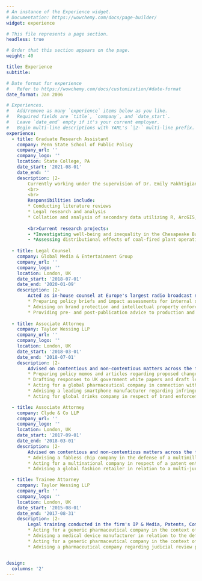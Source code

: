 ```yaml
---
# An instance of the Experience widget.
# Documentation: https://wowchemy.com/docs/page-builder/
widget: experience

# This file represents a page section.
headless: true

# Order that this section appears on the page.
weight: 40

title: Experience
subtitle:

# Date format for experience
#   Refer to https://wowchemy.com/docs/customization/#date-format
date_format: Jan 2006

# Experiences.
#   Add/remove as many `experience` items below as you like.
#   Required fields are `title`, `company`, and `date_start`.
#   Leave `date_end` empty if it's your current employer.
#   Begin multi-line descriptions with YAML's `|2-` multi-line prefix.
experience:
  - title: Graduate Research Assistant
    company: Penn State School of Public Policy
    company_url: ''
    company_logo: ''
    location: State College, PA
    date_start: '2021-08-01'
    date_end: ''
    description: |2-
        Currently working under the supervision of Dr. Emily Pakhtigian, Assistant Professor of Public Policy at the Penn State School of Public Policy. 
        <br>
        <br>
        Responsibilities include:  
        * Conducting literature reviews
        * Legal research and analysis
        * Collation and analysis of secondary data utilizing R, ArcGIS, and Stata.<br>
        
        <br>Current research projects:
        - *Investigating well-being and inequality in the Chesapeake Bay Watershed*, with Dr. E. Pakhtigian and Dr. S. Mainzer (PI).<br>
        - *Assessing distributional effects of coal-fired plant operations on pollution and health*, with Dr. E. Pakhtigian (PI), Dr. W. Peng, and H. Wiseman.
        
  - title: Legal Counsel
    company: Global Media & Entertainment Group
    company_url: ''
    company_logo: ''
    location: London, UK
    date_start: '2018-07-01'
    date_end: '2020-01-09'
    description: |2-
        Acted as in-house counsel at Europe's largest radio broadcast network, advising on a range of commercial, litigious, and regulatory matters. Responsibilities included:
        * Preparing policy briefs and impact assessments for internal stakeholders, summarizing forthcoming legislative and regulatory changes.
        * Advising on brand protection and intellectual property enforcement matters across the group, including brand development, trademark prosecution, and intellectual property disputes.
        * Providing pre- and post-publication advice to production and editorial teams regarding copyright, defamation, and privacy risks. 
        
  - title: Associate Attorney
    company: Taylor Wessing LLP
    company_url: ''
    company_logo: ''
    location: London, UK
    date_start: '2018-03-01'
    date_end: '2018-07-01'
    description: |2-
        Advised on contentious and non-contentious matters across the full spectrum of soft intellectual property rights, with a particular emphasis on the pharmaceutical, food and beverage, media, and technology sectors. Highlights included:
        * Preparing policy memos and articles regarding proposed changes to English and EU law.
        * Drafting responses to UK government white papers and draft legislation on behalf of clients.
        * Acting for a global pharmaceutical company in connection with brand enforcement and licencing matters.
        * Advising a leading smartphone manufacturer regarding infringement risks in relation to new handset designs.
        * Acting for global drinks company in respect of brand enforcement matters, including coordinating multi-jurisdictional trademark infringement proceedings.

  - title: Associate Attorney
    company: Clyde & Co LLP
    company_url: ''
    company_logo: ''
    location: London, UK
    date_start: '2017-09-01'
    date_end: '2018-03-01'
    description: |2-
        Advised on contentious and non-contentious matters across the full spectrum of intellectual property rights, with a particular focus on the technology, energy, and fashion/retail sectors. Highlights included:
        * Advising a fabless chip company in the defense of a multimillion-dollar claim for breach of confidence and patent infringement.
        * Acting for a multinational company in respect of a patent entitlement dispute relating to the use of testing techonology within the oil and gas sector.
        * Advising a global fashion retailer in relation to a multi-jurisdictional counterfeiting dispute. 

  - title: Trainee Attorney
    company: Taylor Wessing LLP
    company_url: ''
    company_logo: ''
    location: London, UK
    date_start: '2015-08-01'
    date_end: '2017-08-31'
    description: |2-
        Legal training conducted in the firm's IP & Media, Patents, Commercial Ligitation, and Banking & Finance teams. Client secondment also undertaken at PricewaterhouseCoopers LLP (PwC).  Highlights included:
        * Acting for a generic pharmaceutical company in the context of High Court proceedings challenging the validity of a competitor's supplementary protection certificate.
        * Advising a medical device manufacturer in relation to the defense of multiple defective product claims.
        * Acting for a generic pharmaceutical company in the context of Court of Appeal proceedings following a challenge to the client's UK marketing authorization.
        * Advising a pharmaceutical company regarding judicial review proceedings concerning the MHRA's refusal to grant a marketing authorization.


design:
  columns: '2'
---
```

